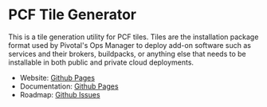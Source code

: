 # PCF Tile Generator

This is a tile generation utility for PCF tiles. Tiles are the installation package format used by Pivotal's Ops Manager to deploy add-on software such as services and their brokers, buildpacks, or anything else that needs to be installable in both public and private cloud deployments.

- Website: [Github Pages](http://cf-platform-eng.github.io/tile-generator)
- Documentation: [Github Pages](http://cf-platform-eng.github.io/tile-generator)
- Roadmap: [Github Issues](https://github.com/cf-platform-eng/tile-generator/issues)
